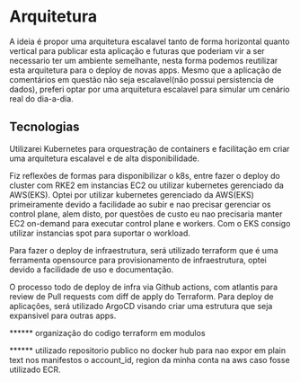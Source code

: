 # Arquitetura

A ideia é propor uma arquitetura escalavel tanto de forma horizontal quanto vertical para publicar esta aplicação e futuras que poderiam vir a ser necessario ter um ambiente semelhante, nesta forma podemos reutilizar esta arquitetura para o deploy de novas apps. Mesmo que a aplicação de comentários em questão não seja escalavel(não possui persistencia de dados), preferi optar por uma arquitetura escalavel para simular um cenário real do dia-a-dia.

## Tecnologias

Utilizarei Kubernetes para orquestração de containers e facilitação em criar uma arquitetura escalavel e de alta disponibilidade.

Fiz reflexões de formas para disponibilizar o k8s, entre fazer o deploy do cluster com RKE2 em instancias EC2 ou utilizar kubernetes gerenciado da AWS(EKS). Optei por utilizar kubernetes gerenciado da AWS(EKS) primeiramente devido a facilidade ao subir e nao precisar gerenciar os control plane, alem disto, por questões de custo eu nao precisaria manter EC2 on-demand para executar control plane e workers. Com o EKS consigo utilizar instancias spot para suportar o workload.

Para fazer o deploy de infraestrutura, será utilizado terraform que é uma ferramenta opensource para provisionamento de infraestrutura, optei devido a facilidade de uso e documentação.

O processo todo de deploy de infra via Github actions, com atlantis para review de Pull requests com diff de apply do Terraform. Para deploy de aplicações, será utilizado ArgoCD visando criar uma estrutura que seja expansivel para outras apps.



****** organização do codigo terraform em modulos

****** utilizado repositorio publico no docker hub para nao expor em plain text nos manifestos o account_id, region da minha conta na aws caso fosse utilizado ECR.